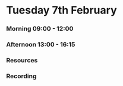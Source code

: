 # Tuesday 7th February

### Morning 09:00 - 12:00
 

### Afternoon 13:00 - 16:15



### Resources



### Recording
